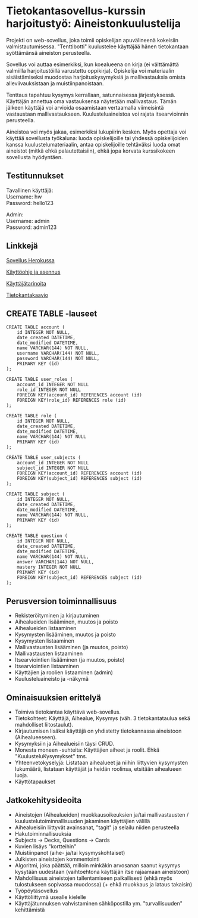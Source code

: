 # Tietokantasovellus-kurssin harjoitustyö: Aineistonkuulustelija

Projekti on web-sovellus, joka toimii opiskelijan apuvälineenä kokeisiin valmistautumisessa. "Tenttibotti" kuulustelee käyttäjää hänen tietokantaan syöttämänsä aineiston perusteella.

Sovellus voi auttaa esimerkiksi, kun koealueena on kirja (ei välttämättä valmiilla harjoitustöillä varustettu oppikirja). Opiskelija voi materiaalin sisäistämiseksi muodostaa harjoituskysymyksiä ja mallivastauksia omista alleviivauksistaan ja muistiinpanoistaan.

Tenttaus tapahtuu kysymys kerrallaan, satunnaisessa järjestyksessä. Käyttäjän annettua oma vastauksensa näytetään mallivastaus. Tämän jälkeen käyttäjä voi arvioida osaamistaan vertaamalla viimeisintä vastaustaan mallivastaukseen. Kuulusteluaineistoa voi rajata itsearvioinnin perusteella.

Aineistoa voi myös jakaa, esimerkiksi lukupiirin kesken. Myös opettaja voi käyttää sovellusta työkaluna: luoda opiskelijoille tai yhdessä opiskelijoiden kanssa kuulustelumateriaalin, antaa opiskelijoille tehtäväksi luoda omat aineistot (mitkä ehkä palautettaisiin), ehkä jopa korvata kurssikokeen sovellusta hyödyntäen.

## Testitunnukset

Tavallinen käyttäjä:<br>
Username: hw<br>
Password: hello123

Admin:<br>
Username: admin<br>
Password: admin123

## Linkkejä

[Sovellus Herokussa](https://tenttibot.herokuapp.com/)

[Käyttöohje ja asennus](https://github.com/magael/tenttibot/blob/master/documentation/ohje.md)

[Käyttäjätarinoita](https://github.com/magael/tenttibot/blob/master/documentation/user_stories.md)

[Tietokantakaavio](https://github.com/magael/tenttibot/blob/master/documentation/diagram.png)

## CREATE TABLE -lauseet

```
CREATE TABLE account (
    id INTEGER NOT NULL,
    date_created DATETIME, 
	date_modified DATETIME,
    name VARCHAR(144) NOT NULL,
    username VARCHAR(144) NOT NULL,
    password VARCHAR(144) NOT NULL,
    PRIMARY KEY (id)
);

CREATE TABLE user_roles (
    account_id INTEGER NOT NULL
    role_id INTEGER NOT NULL
    FOREIGN KEY(account_id) REFERENCES account (id)
    FOREIGN KEY(role_id) REFERENCES role (id)
);

CREATE TABLE role (
    id INTEGER NOT NULL,
    date_created DATETIME, 
	date_modified DATETIME,
    name VARCHAR(144) NOT NULL
    PRIMARY KEY (id)
);

CREATE TABLE user_subjects (
    account_id INTEGER NOT NULL
    subject_id INTEGER NOT NULL
    FOREIGN KEY(account_id) REFERENCES account (id)
    FOREIGN KEY(subject_id) REFERENCES subject (id)
);

CREATE TABLE subject (
    id INTEGER NOT NULL,
    date_created DATETIME, 
	date_modified DATETIME,
    name VARCHAR(144) NOT NULL,
    PRIMARY KEY (id)
);

CREATE TABLE question (
    id INTEGER NOT NULL,
    date_created DATETIME, 
	date_modified DATETIME,
    name VARCHAR(144) NOT NULL,
    answer VARCHAR(144) NOT NULL,
    mastery INTEGER NOT NULL
    PRIMARY KEY (id)
    FOREIGN KEY(subject_id) REFERENCES subject (id)
);
```

## Perusversion toiminnallisuus

* Rekisteröityminen ja kirjautuminen
* Aihealueiden lisääminen, muutos ja poisto
* Aihealueiden listaaminen
* Kysymysten lisääminen, muutos ja poisto
* Kysymysten listaaminen
* Mallivastausten lisääminen (ja muutos, poisto)
* Mallivastausten listaaminen
* Itsearviointien lisääminen (ja muutos, poisto)
* Itsearviointien listaaminen
* Käyttäjien ja roolien listaaminen (admin)
* Kuulusteluaineisto ja -näkymä

## Ominaisuuksien erittelyä

* Toimiva tietokantaa käyttävä web-sovellus.
* Tietokohteet: Käyttäjä, Aihealue, Kysymys (väh. 3 tietokantataulua sekä mahdolliset liitostaulut).
* Kirjautumisen lisäksi käyttäjä on yhdistetty tietokannassa aineistoon (Aihealueeseen).
* Kysymyksiin ja Aihealueisiin täysi CRUD.
* Monesta moneen -suhteita: Käyttäjien aiheet ja roolit. Ehkä "KuulusteluKysymykset" tms.
* Yhteenvetokyselyjä: Listataan aihealueet ja niihin liittyvien kysymysten lukumäärä, listataan käyttäjät ja heidän roolinsa, etsitään aihealueen luoja.
* Käyttötapaukset

## Jatkokehitysideoita

* Aineistojen (Aihealueiden) muokkausoikeuksien ja/tai mallivastausten / kuulustelutoiminnallisuuden jakaminen käyttäjien välillä
* Aihealueisiin liittyvät avainsanat, "tagit" ja selailu niiden perusteella
* Hakutoiminnallisuuksia
* Subjects -> Decks, Questions -> Cards
* Kuvien lisäys "kortteihin"
* Muistiinpanot (aihe- ja/tai kysymyskohtaiset)
* Julkisten aineistojen kommentointi
* Algoritmi, joka päättää, milloin minkäkin arvosanan saanut kysymys kysytään uudestaan (vaihtoehtona käyttäjän itse rajaamaan aineistoon)
* Mahdollisuus aineistojen tallentamiseen paikallisesti (ehkä myös tulostukseen sopivassa muodossa) (+ ehkä muokkaus ja lataus takaisin)
* Työpöytäsovellus
* Käyttöliittymä usealle kielelle
* Käyttäjätunnuksen vahvistaminen sähköpostilla ym. "turvallisuuden" kehittämistä

